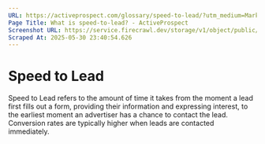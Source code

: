 ```yaml
---
URL: https://activeprospect.com/glossary/speed-to-lead/?utm_medium=Marketing-CPC&utm_source=Website&utm_campaign=Google-CPC-US-PMax-Acquisition-Lead-TF
Page Title: What is speed-to-lead? - ActiveProspect
Screenshot URL: https://service.firecrawl.dev/storage/v1/object/public/media/screenshot-6830069d-fe50-4025-b908-e774fbb01c7e.png
Scraped At: 2025-05-30 23:40:54.626
---
```

# Speed to Lead

Speed to Lead refers to the amount of time it takes from the moment a lead first fills out a form, providing their information and expressing interest, to the earliest moment an advertiser has a chance to contact the lead. Conversion rates are typically higher when leads are contacted immediately.


